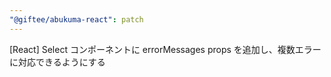 ```yaml
---
"@giftee/abukuma-react": patch
---
```


[React] Select コンポーネントに errorMessages props を追加し、複数エラーに対応できるようにする

